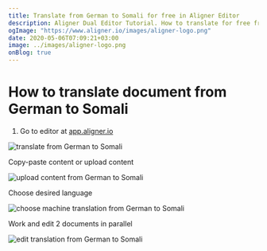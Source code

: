 ```yaml
---
title: Translate from German to Somali for free in Aligner Editor
description: Aligner Dual Editor Tutorial. How to translate for free from German to Somali. Aligner is multilingual document management platform. 
ogImage: "https://www.aligner.io/images/aligner-logo.png"
date: 2020-05-06T07:09:21+03:00
image: ../images/aligner-logo.png
onBlog: true
---
```


# How to translate document from German to Somali

1. Go to editor at [app.aligner.io](https://app.aligner.io "Aligner App web page")

![translate from German to Somali](../aligner-blank-editor.png "translate from German to Somali")

Copy-paste content or upload content

![upload content from German to Somali](../aligner-uploaded-document.png "upload content from German to Somali")

Choose desired language

![choose machine translation from German to Somali](../aligner-language-dropdown.png "choose machine translation from German to Somali")

Work and edit 2 documents in parallel

![edit translation from German to Somali](../aligner-double-sitded-editor.png "edit translation from German to Somali")

